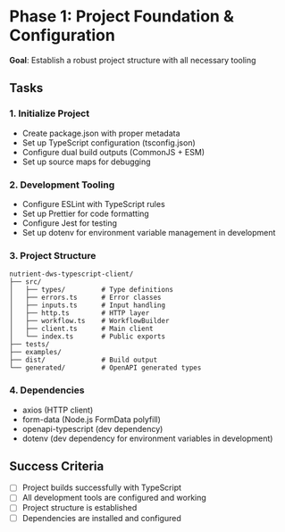 # Phase 1: Project Foundation & Configuration

**Goal**: Establish a robust project structure with all necessary tooling

## Tasks

### 1. Initialize Project
- Create package.json with proper metadata
- Set up TypeScript configuration (tsconfig.json)
- Configure dual build outputs (CommonJS + ESM)
- Set up source maps for debugging

### 2. Development Tooling
- Configure ESLint with TypeScript rules
- Set up Prettier for code formatting
- Configure Jest for testing
- Set up dotenv for environment variable management in development

### 3. Project Structure
```
nutrient-dws-typescript-client/
├── src/
│   ├── types/         # Type definitions
│   ├── errors.ts      # Error classes
│   ├── inputs.ts      # Input handling
│   ├── http.ts        # HTTP layer
│   ├── workflow.ts    # WorkflowBuilder
│   ├── client.ts      # Main client
│   └── index.ts       # Public exports
├── tests/
├── examples/
├── dist/              # Build output
└── generated/         # OpenAPI generated types
```

### 4. Dependencies
- axios (HTTP client)
- form-data (Node.js FormData polyfill)
- openapi-typescript (dev dependency)
- dotenv (dev dependency for environment variables in development)

## Success Criteria
- [ ] Project builds successfully with TypeScript
- [ ] All development tools are configured and working
- [ ] Project structure is established
- [ ] Dependencies are installed and configured
